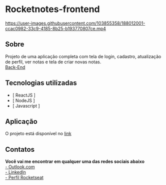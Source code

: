# Rocketnotes-frontend

https://user-images.githubusercontent.com/103855358/188012001-ccac0982-33c9-4185-8b25-b193770807ce.mp4

## Sobre

<p>
  Projeto de uma aplicação completa com tela de login, cadastro, atualização de perfil, ver notas e tela de criar novas notas. </br>
  <a target="_blank" href="https://github.com/FelipePEduardo/Rocketnotes-backend/">Back-End</a>
</p>

## Tecnologias utilizadas

- [ ReactJS ]
- [ NodeJS ]
- [ Javascript ]

## Aplicação

<p>O projeto está disponível no <a href="https://rocketnotesflp.netlify.app/">link</a></p>

## Contatos

<p>
  <strong>Você vai me encontrar em qualquer uma das redes sociais abaixo</strong> </br>
  <a target="_blank" href="mailto: felipeeduardol7@outlook.com">- Outlook.com</a> </br>
  <a target="_blank" href="https://www.linkedin.com/in/felipepereiraeduardo/">- LinkedIn</a> </br>
  <a target="_blank" href="https://app.rocketseat.com.br/me/felipe-pereira-eduardo-00732">- Perfil Rocketseat</a>
</p>
